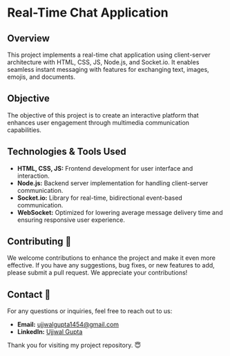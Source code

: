 # Real-Time Chat Application

## Overview
This project implements a real-time chat application using client-server architecture with HTML, CSS, JS, Node.js, and Socket.io. It enables seamless instant messaging with features for exchanging text, images, emojis, and documents.

## Objective
The objective of this project is to create an interactive platform that enhances user engagement through multimedia communication capabilities.

## Technologies & Tools Used
- **HTML, CSS, JS:** Frontend development for user interface and interaction.
- **Node.js:** Backend server implementation for handling client-server communication.
- **Socket.io:** Library for real-time, bidirectional event-based communication.
- **WebSocket:** Optimized for lowering average message delivery time and ensuring responsive user experience.

## Contributing 🤝
We welcome contributions to enhance the project and make it even more effective. If you have any suggestions, bug fixes, or new features to add, please submit a pull request. We appreciate your contributions!

## Contact 📩
For any questions or inquiries, feel free to reach out to us:
- **Email:** ujjwalgupta1454@gmail.com
- **LinkedIn:** [Ujjwal Gupta](https://www.linkedin.com/in/ujjwal-gupta24/)

Thank you for visiting my project repository. 😇
